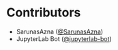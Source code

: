 # Contributors

* SarunasAzna ([@SarunasAzna](https://crowdin.com/profile/SarunasAzna))
* JupyterLab Bot ([@jupyterlab-bot](https://crowdin.com/profile/jupyterlab-bot))
